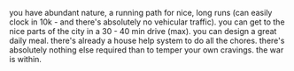 you have abundant nature, a running path for nice, long runs (can easily clock in 10k - and there's absolutely no vehicular traffic). you can get to the nice parts of the city in a 30 - 40 min drive (max). you can design a great daily meal. there's already a house help system to do all the chores. there's absolutely nothing else required than to temper your own cravings. the war is within.